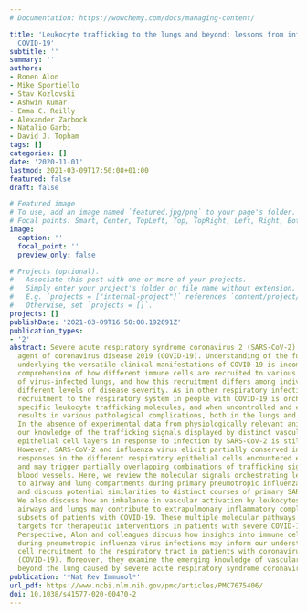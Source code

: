 ```yaml
---
# Documentation: https://wowchemy.com/docs/managing-content/

title: 'Leukocyte trafficking to the lungs and beyond: lessons from influenza for
  COVID-19'
subtitle: ''
summary: ''
authors:
- Ronen Alon
- Mike Sportiello
- Stav Kozlovski
- Ashwin Kumar
- Emma C. Reilly
- Alexander Zarbock
- Natalio Garbi
- David J. Topham
tags: []
categories: []
date: '2020-11-01'
lastmod: 2021-03-09T17:50:08+01:00
featured: false
draft: false

# Featured image
# To use, add an image named `featured.jpg/png` to your page's folder.
# Focal points: Smart, Center, TopLeft, Top, TopRight, Left, Right, BottomLeft, Bottom, BottomRight.
image:
  caption: ''
  focal_point: ''
  preview_only: false

# Projects (optional).
#   Associate this post with one or more of your projects.
#   Simply enter your project's folder or file name without extension.
#   E.g. `projects = ["internal-project"]` references `content/project/deep-learning/index.md`.
#   Otherwise, set `projects = []`.
projects: []
publishDate: '2021-03-09T16:50:08.192091Z'
publication_types:
- '2'
abstract: Severe acute respiratory syndrome coronavirus 2 (SARS-CoV-2) is the causative
  agent of coronavirus disease 2019 (COVID-19). Understanding of the fundamental processes
  underlying the versatile clinical manifestations of COVID-19 is incomplete without
  comprehension of how different immune cells are recruited to various compartments
  of virus-infected lungs, and how this recruitment differs among individuals with
  different levels of disease severity. As in other respiratory infections, leukocyte
  recruitment to the respiratory system in people with COVID-19 is orchestrated by
  specific leukocyte trafficking molecules, and when uncontrolled and excessive it
  results in various pathological complications, both in the lungs and in other organs.
  In the absence of experimental data from physiologically relevant animal models,
  our knowledge of the trafficking signals displayed by distinct vascular beds and
  epithelial cell layers in response to infection by SARS-CoV-2 is still incomplete.
  However, SARS-CoV-2 and influenza virus elicit partially conserved inflammatory
  responses in the different respiratory epithelial cells encountered early in infection
  and may trigger partially overlapping combinations of trafficking signals in nearby
  blood vessels. Here, we review the molecular signals orchestrating leukocyte trafficking
  to airway and lung compartments during primary pneumotropic influenza virus infections
  and discuss potential similarities to distinct courses of primary SARS-CoV-2 infections.
  We also discuss how an imbalance in vascular activation by leukocytes outside the
  airways and lungs may contribute to extrapulmonary inflammatory complications in
  subsets of patients with COVID-19. These multiple molecular pathways are potential
  targets for therapeutic interventions in patients with severe COVID-19., In this
  Perspective, Alon and colleagues discuss how insights into immune cell trafficking
  during pneumotropic influenza virus infections may inform our understanding of immune
  cell recruitment to the respiratory tract in patients with coronavirus disease 2019
  (COVID-19). Moreover, they examine the emerging knowledge of vascular pathologies
  beyond the lung caused by severe acute respiratory syndrome coronavirus 2 (SARS-CoV-2).
publication: '*Nat Rev Immunol*'
url_pdf: https://www.ncbi.nlm.nih.gov/pmc/articles/PMC7675406/
doi: 10.1038/s41577-020-00470-2
---
```

